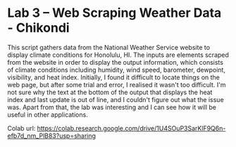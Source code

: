 # Lab 3 – Web Scraping Weather Data - Chikondi

This script gathers data from the National Weather Service website to display climate conditions for Honolulu, HI. The inputs are elements scraped from the website in order to display the output information, which consists of climate conditions including humidity, wind speed, barometer, dewpoint, visibility, and heat index. Initially, I found it difficult to locate things on the web page, but after some trial and error, I realised it wasn't too difficult. I'm not sure why the text at the bottom of the output that displays the heat index and last update is out of line, and I couldn't figure out what the issue was. Apart from that, the lab was interesting and I can see how it will be useful in other applications. 

Colab url: https://colab.research.google.com/drive/1U4SOuP3SarKlF9Q6n-efb7d_nm_PlB83?usp=sharing
